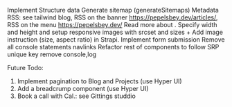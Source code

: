 Implement Structure data
Generate sitemap (generateSitemaps)
Metadata
RSS: see tailwind blog, RSS on the banner https://pepelsbey.dev/articles/, RSS on the menu https://pepelsbey.dev/
Read more about <Image>. Specify width and height and setup responsive images with srcset and sizes + Add image instruction (size, aspect ratio) in Strapi.
Implement form submission
Remove all console statements
navlinks
Refactor rest of components to follow SRP
unique key
remove console,log




Future Todo:
1. Implement pagination to Blog and Projects (use Hyper UI)
2. Add a breadcrump component (use Hyper UI)
3. Book a call with Cal.: see Gittings studdio